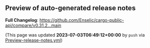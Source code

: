 ## Preview of auto-generated release notes
<!-- Release notes generated using configuration in .github/release.yml at main -->



**Full Changelog**: https://github.com/Enselic/cargo-public-api/compare/v0.31.2...main


(This page was updated **2023-07-03T06:49:12+00:00** by `push` via [Preview-release-notes.yml](https://github.com/Enselic/cargo-public-api/actions/runs/5441452867))
